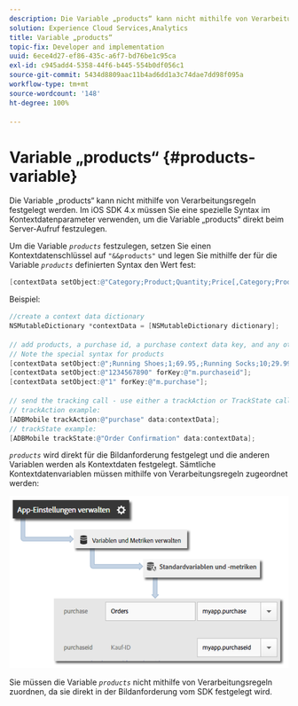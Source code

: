 ```yaml
---
description: Die Variable „products“ kann nicht mithilfe von Verarbeitungsregeln festgelegt werden. Im iOS SDK 4.x müssen Sie eine spezielle Syntax im Kontextdatenparameter verwenden, um die Variable „products“ direkt beim Server-Aufruf festzulegen.
solution: Experience Cloud Services,Analytics
title: Variable „products“
topic-fix: Developer and implementation
uuid: 6ece4d27-ef86-435c-a6f7-bd76be1c95ca
exl-id: c945add4-5358-44f6-b445-554b0df056c1
source-git-commit: 5434d8809aac11b4ad6dd1a3c74dae7dd98f095a
workflow-type: tm+mt
source-wordcount: '148'
ht-degree: 100%

---
```


# Variable „products“ {#products-variable}

Die Variable „products“ kann nicht mithilfe von Verarbeitungsregeln festgelegt werden. Im iOS SDK 4.x müssen Sie eine spezielle Syntax im Kontextdatenparameter verwenden, um die Variable „products“ direkt beim Server-Aufruf festzulegen.

Um die Variable *`products`* festzulegen, setzen Sie einen Kontextdatenschlüssel auf `"&&products"` und legen Sie mithilfe der für die Variable *`products`* definierten Syntax den Wert fest:

```objective-c
[contextData setObject:@"Category;Product;Quantity;Price[,Category;Product;Quantity;Price]" forKey:@"&&products"];
```

Beispiel:

```objective-c
//create a context data dictionary 
NSMutableDictionary *contextData = [NSMutableDictionary dictionary]; 
 
// add products, a purchase id, a purchase context data key, and any other data you want to collect. 
// Note the special syntax for products 
[contextData setObject:@";Running Shoes;1;69.95,;Running Socks;10;29.99" forKey:@"&&products"]; 
[contextData setObject:@"1234567890" forKey:@"m.purchaseid"]; 
[contextData setObject:@"1" forKey:@"m.purchase"]; 
 
// send the tracking call - use either a trackAction or TrackState call. 
// trackAction example: 
[ADBMobile trackAction:@"purchase" data:contextData]; 
// trackState example: 
[ADBMobile trackState:@"Order Confirmation" data:contextData]; 
```

*`products`* wird direkt für die Bildanforderung festgelegt und die anderen Variablen werden als Kontextdaten festgelegt. Sämtliche Kontextdatenvariablen müssen mithilfe von Verarbeitungsregeln zugeordnet werden:

![](assets/map-products.png)

Sie müssen die Variable  *`products`* nicht mithilfe von Verarbeitungsregeln zuordnen, da sie direkt in der Bildanforderung vom SDK festgelegt wird.
